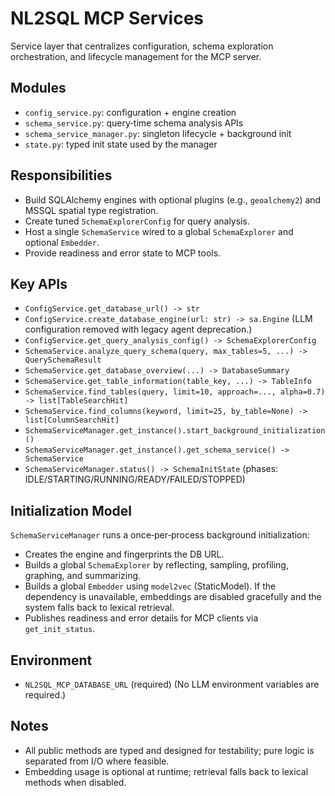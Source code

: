 # NL2SQL MCP Services

Service layer that centralizes configuration, schema exploration orchestration, and lifecycle management for the MCP server.

## Modules

- `config_service.py`: configuration + engine creation
- `schema_service.py`: query‑time schema analysis APIs
- `schema_service_manager.py`: singleton lifecycle + background init
- `state.py`: typed init state used by the manager

## Responsibilities

- Build SQLAlchemy engines with optional plugins (e.g., `geoalchemy2`) and MSSQL spatial type registration.
- Create tuned `SchemaExplorerConfig` for query analysis.
- Host a single `SchemaService` wired to a global `SchemaExplorer` and optional `Embedder`.
- Provide readiness and error state to MCP tools.

## Key APIs

- `ConfigService.get_database_url() -> str`
- `ConfigService.create_database_engine(url: str) -> sa.Engine`
  (LLM configuration removed with legacy agent deprecation.)
- `ConfigService.get_query_analysis_config() -> SchemaExplorerConfig`
- `SchemaService.analyze_query_schema(query, max_tables=5, ...) -> QuerySchemaResult`
- `SchemaService.get_database_overview(...) -> DatabaseSummary`
- `SchemaService.get_table_information(table_key, ...) -> TableInfo`
- `SchemaService.find_tables(query, limit=10, approach=..., alpha=0.7) -> list[TableSearchHit]`
- `SchemaService.find_columns(keyword, limit=25, by_table=None) -> list[ColumnSearchHit]`
- `SchemaServiceManager.get_instance().start_background_initialization()`
- `SchemaServiceManager.get_instance().get_schema_service() -> SchemaService`
- `SchemaServiceManager.status() -> SchemaInitState` (phases: IDLE/STARTING/RUNNING/READY/FAILED/STOPPED)

## Initialization Model

`SchemaServiceManager` runs a once‑per‑process background initialization:

- Creates the engine and fingerprints the DB URL.
- Builds a global `SchemaExplorer` by reflecting, sampling, profiling, graphing, and summarizing.
- Builds a global `Embedder` using `model2vec` (StaticModel). If the
  dependency is unavailable, embeddings are disabled gracefully and the system
  falls back to lexical retrieval.
- Publishes readiness and error details for MCP clients via `get_init_status`.

## Environment

- `NL2SQL_MCP_DATABASE_URL` (required)
  (No LLM environment variables are required.)

## Notes

- All public methods are typed and designed for testability; pure logic is separated from I/O where feasible.
- Embedding usage is optional at runtime; retrieval falls back to lexical methods when disabled.
